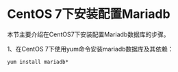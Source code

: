 # CentOS 7下安装配置Mariadb

本节主要介绍在CentOS7下安装配置Mariadb数据库的步骤。

1、在CentOS 7下使用yum命令安装mariadb数据库及其依赖：

`yum install mariadb*`




